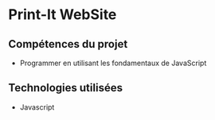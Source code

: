 # Print-It WebSite 

## Compétences du projet

- Programmer en utilisant les fondamentaux de JavaScript

## Technologies utilisées

- Javascript
